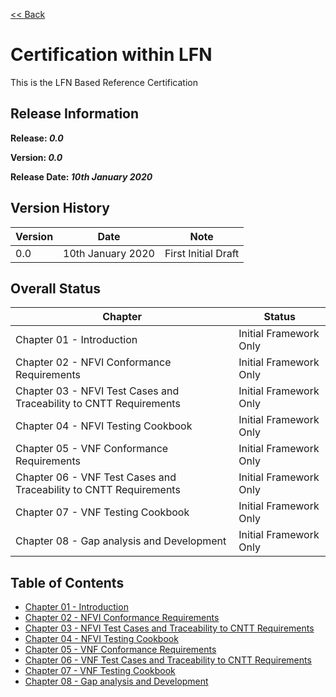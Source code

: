 [<< Back](../)

# Certification within LFN

This is the LFN Based Reference Certification

## Release Information
**Release: _0.0_**

**Version: _0.0_**

**Release Date: _10th January 2020_**

## Version History

| Version | Date | Note
| --- | --- | --- |
| 0.0 | 10th January 2020 | First Initial Draft|


## Overall Status

| Chapter | Status |
| --- | --- |
| Chapter 01 - Introduction                                           | Initial Framework Only |
| Chapter 02 - NFVI Conformance Requirements                          | Initial Framework Only |
| Chapter 03 - NFVI Test Cases and Traceability to CNTT Requirements  | Initial Framework Only |
| Chapter 04 - NFVI Testing Cookbook                                  | Initial Framework Only |
| Chapter 05 - VNF Conformance Requirements                           | Initial Framework Only |
| Chapter 06 - VNF Test Cases and Traceability to CNTT Requirements   | Initial Framework Only |
| Chapter 07 - VNF Testing Cookbook                                   | Initial Framework Only |
| Chapter 08 - Gap analysis and Development                           | Initial Framework Only |

## Table of Contents
* [Chapter 01 - Introduction](chapters/chapter01.md)
* [Chapter 02 - NFVI Conformance Requirements](chapters/chapter02.md)
* [Chapter 03 - NFVI Test Cases and Traceability to CNTT Requirements ](chapters/chapter03.md)
* [Chapter 04 - NFVI Testing Cookbook](chapters/chapter04.md)
* [Chapter 05 - VNF Conformance Requirements](chapters/chapter05.md)
* [Chapter 06 - VNF Test Cases and Traceability to CNTT Requirements](chapters/chapter06.md)
* [Chapter 07 - VNF Testing Cookbook](chapters/chapter07.md)
* [Chapter 08 - Gap analysis and Development](chapters/chapter08.md)
